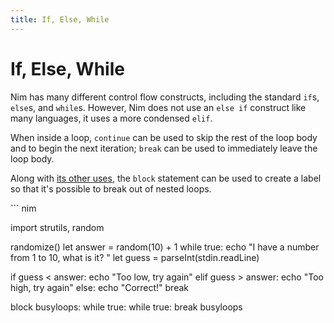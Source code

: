 ```yaml
---
title: If, Else, While
---
```


# If, Else, While

Nim has many different control flow constructs, including the standard `if`s, `else`s, and `while`s. However, Nim does not use an `else if` construct like many languages, it uses a more condensed `elif`.

When inside a loop, `continue` can be used to skip the rest of the loop body and to begin the next iteration; `break` can be used to immediately leave the loop body.

Along with [its other uses](/block/), the `block` statement can be used to create a label so that it's possible to break out of nested loops.

<!--skip-->``` nim
import strutils, random

randomize()
let answer = random(10) + 1
while true:
  echo "I have a number from 1 to 10, what is it? "
  let guess = parseInt(stdin.readLine)

  if guess < answer:
    echo "Too low, try again"
  elif guess > answer:
    echo "Too high, try again"
  else:
    echo "Correct!"
    break

block busyloops:
  while true:
    while true:
      break busyloops
```
